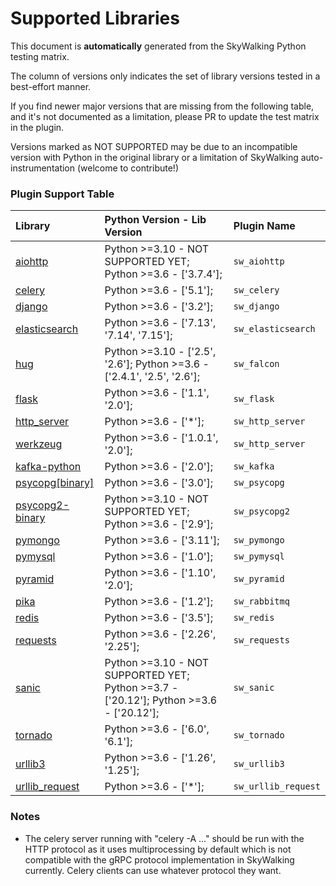 # Supported Libraries
This document is **automatically** generated from the SkyWalking Python testing matrix.

The column of versions only indicates the set of library versions tested in a best-effort manner.

If you find newer major versions that are missing from the following table, and it's not documented as a limitation, 
please PR to update the test matrix in the plugin.

Versions marked as NOT SUPPORTED may be due to 
an incompatible version with Python in the original library
or a limitation of SkyWalking auto-instrumentation (welcome to contribute!)

### Plugin Support Table
Library | Python Version - Lib Version | Plugin Name
| :--- | :--- | :--- |
| [aiohttp](https://docs.aiohttp.org) | Python >=3.10 - NOT SUPPORTED YET; Python >=3.6 - ['3.7.4'];  | `sw_aiohttp` |
| [celery](https://docs.celeryproject.org) | Python >=3.6 - ['5.1'];  | `sw_celery` |
| [django](https://www.djangoproject.com/) | Python >=3.6 - ['3.2'];  | `sw_django` |
| [elasticsearch](https://github.com/elastic/elasticsearch-py) | Python >=3.6 - ['7.13', '7.14', '7.15'];  | `sw_elasticsearch` |
| [hug](https://falcon.readthedocs.io/en/stable/) | Python >=3.10 - ['2.5', '2.6']; Python >=3.6 - ['2.4.1', '2.5', '2.6'];  | `sw_falcon` |
| [flask](https://flask.palletsprojects.com) | Python >=3.6 - ['1.1', '2.0'];  | `sw_flask` |
| [http_server](https://docs.python.org/3/library/http.server.html) | Python >=3.6 - ['*'];  | `sw_http_server` |
| [werkzeug](https://werkzeug.palletsprojects.com/) | Python >=3.6 - ['1.0.1', '2.0'];  | `sw_http_server` |
| [kafka-python](https://kafka-python.readthedocs.io) | Python >=3.6 - ['2.0'];  | `sw_kafka` |
| [psycopg[binary]](https://www.psycopg.org/) | Python >=3.6 - ['3.0'];  | `sw_psycopg` |
| [psycopg2-binary](https://www.psycopg.org/) | Python >=3.10 - NOT SUPPORTED YET; Python >=3.6 - ['2.9'];  | `sw_psycopg2` |
| [pymongo](https://pymongo.readthedocs.io) | Python >=3.6 - ['3.11'];  | `sw_pymongo` |
| [pymysql](https://pymysql.readthedocs.io/en/latest/) | Python >=3.6 - ['1.0'];  | `sw_pymysql` |
| [pyramid](https://trypyramid.com) | Python >=3.6 - ['1.10', '2.0'];  | `sw_pyramid` |
| [pika](https://pika.readthedocs.io) | Python >=3.6 - ['1.2'];  | `sw_rabbitmq` |
| [redis](https://github.com/andymccurdy/redis-py/) | Python >=3.6 - ['3.5'];  | `sw_redis` |
| [requests](https://requests.readthedocs.io/en/master/) | Python >=3.6 - ['2.26', '2.25'];  | `sw_requests` |
| [sanic](https://sanic.readthedocs.io/en/latest) | Python >=3.10 - NOT SUPPORTED YET; Python >=3.7 - ['20.12']; Python >=3.6 - ['20.12'];  | `sw_sanic` |
| [tornado](https://www.tornadoweb.org) | Python >=3.6 - ['6.0', '6.1'];  | `sw_tornado` |
| [urllib3](https://urllib3.readthedocs.io/en/latest/) | Python >=3.6 - ['1.26', '1.25'];  | `sw_urllib3` |
| [urllib_request](https://docs.python.org/3/library/urllib.request.html) | Python >=3.6 - ['*'];  | `sw_urllib_request` |
### Notes
- The celery server running with "celery -A ..." should be run with the HTTP protocol 
as it uses multiprocessing by default which is not compatible with the gRPC protocol implementation 
in SkyWalking currently. Celery clients can use whatever protocol they want.
